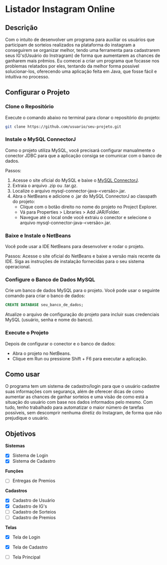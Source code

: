 # Listador Instagram Online

## Descrição

  Com o intuito de desenvolver um programa para auxiliar os usuários que participam de sorteios realizados na plataforma do instagram a conseguirem se organizar melhor, tendo uma ferramenta para cadastrarem seus IG's(Usuário do Instragram) de forma que aumentarem as chances de ganharem mais prêmios. Eu comecei a criar um programa que focasse nos problemas relatados por eles, tentando da melhor forma possível solucionar-los, oferecendo uma aplicação feita em Java, que fosse fácil e intuitiva no processo.

## Configurar o Projeto

### Clone o Repositório

Execute o comando abaixo no terminal para clonar o repositório do projeto:

```bash
git clone https://github.com/usuario/seu-projeto.git
```

### Instale o MySQL ConnectorJ

Como o projeto utiliza MySQL, você precisará configurar manualmente o conector JDBC para que a aplicação consiga se comunicar com o banco de dados.

Passos:

1. Acesse o site oficial do MySQL e baixe o [MySQL ConnectorJ](https://dev.mysql.com/downloads/connector/j/).
2. Extraia o arquivo .zip ou .tar.gz.
3. Localize o arquivo mysql-connector-java-<versão>.jar.
4. Abra o NetBeans e adicione o .jar do MySQL ConnectorJ ao classpath do projeto:
    - Clique com o botão direito no nome do projeto no Project Explorer.
    - Vá para Properties > Libraries > Add JAR/Folder.
    - Navegue até o local onde você extraiu o conector e selecione o arquivo mysql-connector-java-<versão>.jar.

### Baixe e Instale o NetBeans

Você pode usar a IDE NetBeans para desenvolver e rodar o projeto.

Passos:
Acesse o site oficial do NetBeans e baixe a versão mais recente da IDE.
Siga as instruções de instalação fornecidas para o seu sistema operacional.

### Configure o Banco de Dados MySQL
Crie um banco de dados MySQL para o projeto. Você pode usar o seguinte comando para criar o banco de dados:

```sql
CREATE DATABASE seu_banco_de_dados;
```

Atualize o arquivo de configuração do projeto para incluir suas credenciais MySQL (usuário, senha e nome do banco).

### Execute o Projeto

Depois de configurar o conector e o banco de dados:

- Abra o projeto no NetBeans.
- Clique em Run ou pressione Shift + F6 para executar a aplicação.

## Como usar

  O programa tem um sistema de cadastro/login para que o usuário cadastre suas informações com segurança, além de oferecer dicas de como aumentar as chances de ganhar sorteios e uma visão de como está a situação do usuário com base nos dados informados pelo mesmo. Com tudo, tenho trabalhado para automatizar o maior número de tarefas possíveis, sem descomprir nenhuma diretiz do Instagram, de forma que não prejudique o usuário.

## Objetivos

**Sistemas**  
- [x] Sistema de Login
- [x] Sistema de Cadastro  

**Funções**
- [ ] Entregas de Premios

**Cadastros**
- [x] Cadastro de Usuário
- [x] Cadastro de IG's
- [ ] Cadastro de Sorteios
- [ ] Cadastro de Premios  

**Telas**
- [x] Tela de Login
- [x] Tela de Cadastro
- [ ] Tela Principal

